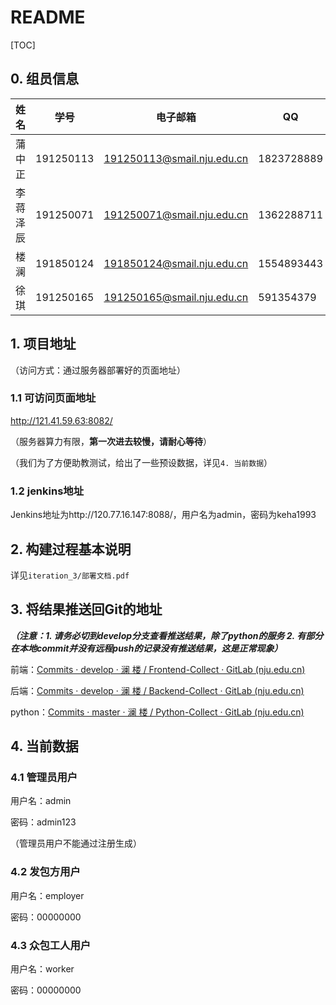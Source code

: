 # README

[TOC]

## 0. 组员信息

| 姓名     | 学号      | 电子邮箱                   | QQ         |
| -------- | --------- | -------------------------- | ---------- |
| 蒲中正   | 191250113 | 191250113@smail.nju.edu.cn | 1823728889 |
| 李蒋泽辰 | 191250071 | 191250071@smail.nju.edu.cn | 1362288711 |
| 楼澜     | 191850124 | 191850124@smail.nju.edu.cn | 1554893443 |
| 徐琪     | 191250165 | 191250165@smail.nju.edu.cn | 591354379  |

## 1. 项目地址

（访问方式：通过服务器部署好的页面地址）

### 1.1 可访问页面地址

http://121.41.59.63:8082/

（服务器算力有限，**第一次进去较慢，请耐心等待**）

（我们为了方便助教测试，给出了一些预设数据，详见`4. 当前数据`）

### 1.2 jenkins地址

Jenkins地址为http://120.77.16.147:8088/，用户名为admin，密码为keha1993

## 2. 构建过程基本说明

详见`iteration_3/部署文档.pdf`

## 3. 将结果推送回Git的地址

***（注意：1. 请务必切到develop分支查看推送结果，除了python的服务  2. 有部分在本地commit并没有远程push的记录没有推送结果，这是正常现象）***

前端：[Commits · develop · 澜 楼 / Frontend-Collect · GitLab (nju.edu.cn)](https://git.nju.edu.cn/monian/frontend-collect/-/commits/develop)

后端：[Commits · develop · 澜 楼 / Backend-Collect · GitLab (nju.edu.cn)](https://git.nju.edu.cn/monian/backend-collect/-/commits/develop)

python：[Commits · master · 澜 楼 / Python-Collect · GitLab (nju.edu.cn)](https://git.nju.edu.cn/monian/python-collect/-/commits/master)

## 4. 当前数据

### 4.1 管理员用户
用户名：admin

密码：admin123

（管理员用户不能通过注册生成）

### 4.2 发包方用户

用户名：employer

密码：00000000

### 4.3 众包工人用户

用户名：worker

密码：00000000